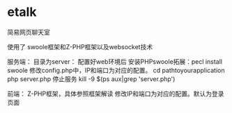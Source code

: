 # etalk
简易网页聊天室

使用了
swoole框架和Z-PHP框架以及websocket技术


服务端：
目录为server：
配置好web环境后
安装PHPswoole拓展：pecl install swoole
修改config.php中，IP和端口为对应的配置。
cd pathtoyourapplication
php server.php
停止服务 kill -9 $(ps aux|grep 'server.php')

前端：
Z-PHP框架，具体参照框架解读
修改IP和端口为对应的配置。默认为登录页面